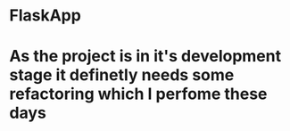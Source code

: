 # FlaskApp
# As the project is in it's development stage it definetly needs some refactoring which I perfome these days
